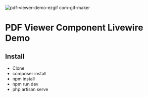 ![pdf-viewer-demo-ezgif com-gif-maker](https://user-images.githubusercontent.com/8524361/110329338-6fd16200-7fea-11eb-9738-7e549fa32909.gif)

# PDF Viewer Component Livewire Demo

## Install

- Clone
- composer install
- npm install
- npm run dev
- php artisan serve
